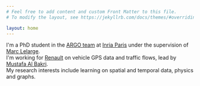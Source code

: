 ```yaml
---
# Feel free to add content and custom Front Matter to this file.
# To modify the layout, see https://jekyllrb.com/docs/themes/#overriding-theme-defaults

layout: home
---
```


I'm a PhD student in the [ARGO team](https://www.di.ens.fr/argo/) at [Inria Paris](https://www.inria.fr) under the supervision of [Marc Lelarge](https://www.di.ens.fr/~lelarge/).  
I'm working for [Renault](https://www.renaultgroup.com) on vehicle GPS data and traffic flows, lead by [Mustafa Al Bakri](https://www.linkedin.com/in/mustafa-al-bakri).  
My research interests include learning on spatial and temporal data, physics and graphs.  
